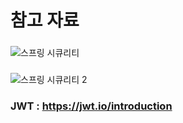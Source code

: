 
# 참고 자료 

###
![스프링 시큐리티](https://github.com/lsh96900410/aaa/assets/133841235/ea1b853e-6f7d-4f9b-b8de-3fc13ce95d5b)
###
![스프링 시큐리티 2](https://github.com/lsh96900410/aaa/assets/133841235/89385acb-de44-4c38-8d46-b526c8b48868)

### JWT :  https://jwt.io/introduction
